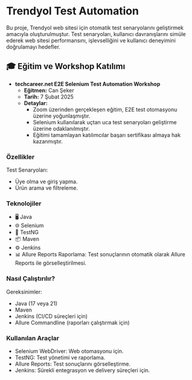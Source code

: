 # Trendyol Test Automation

Bu proje, Trendyol web sitesi için otomatik test senaryolarını geliştirmek amacıyla oluşturulmuştur. Test senaryoları, kullanıcı davranışlarını simüle ederek web sitesi performansını, işlevselliğini ve kullanıcı deneyimini doğrulamayı hedefler. 
  ## 🎓 Eğitim ve Workshop Katılımı

- **techcareer.net E2E Selenium Test Automation Workshop**  
  - **Eğitmen:** Can Şeker  
  - **Tarih:** 7 Şubat 2025  
  - **Detaylar:**  
    - Zoom üzerinden gerçekleşen eğitim, E2E test otomasyonu üzerine yoğunlaşmıştır.  
    - Selenium kullanılarak uçtan uca test senaryoları geliştirme üzerine odaklanılmıştır.  
    - Eğitimi tamamlayan katılımcılar başarı sertifikası almaya hak kazanmıştır.

      
###  Özellikler
Test Senaryoları:
- Üye olma ve giriş yapma.
- Ürün arama ve filtreleme.

###  Teknolojiler 
- 🖥️ Java
- 🌐 Selenium
- 🧪 TestNG
- 📦 Maven
- ⚙️ Jenkins
- 📊 Allure Reports
Raporlama: Test sonuçlarının otomatik olarak Allure Reports ile görselleştirilmesi.

###  Nasıl Çalıştırılır?
Gereksinimler:
- Java (17 veya 21)
- Maven
- Jenkins (CI/CD süreçleri için)
- Allure Commandline (raporları çalıştırmak için)

###  Kullanılan Araçlar
- Selenium WebDriver: Web otomasyonu için.
- TestNG: Test yönetimi ve raporlama.
- Allure Reports: Test sonuçlarını görselleştirme.
- Jenkins: Sürekli entegrasyon ve delivery süreçleri için.



